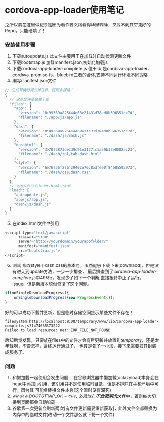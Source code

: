 # cordova-app-loader使用笔记
之所以要在这里做记录是因为看作者文档看得稀里糊涂，又找不到其它更好的Repo，只能硬啃了！

### 安装使用步骤
1. 下载autoupdate.js
   此文件主要用于在加载时自动检测更新文件
2. 下载bootstrap.js
   加载manifest.json,初始化加载js
3. 下载cordova-app-loader-complete.js
   位于lib,是cordova-app-loader、cordova-promise-fs、bluebird三者的合体,支持不同运行环境不同策略
4. 编写manifest.json文件

```javascript
// 生成环境时得去掉注释，否则会报错！
{
  // 这些文件是会被下载
  "files": {
    "app": {
      "version": "8c99369a825644e68e21433d78ed8b396351cc7d",
      "filename": "./app/js/app.js"
    },
    "dash": {
      "version": "8c99369a825644e68e21433d78ed8b396351cc7d",
      "filename": "./dash/js/dash.js"
    },
    "dashhtml": {
      "version": "3e70f2873de3d9c91e31271c1a59b32e8002ac23",
      "filename": "./dash/tpl/tab-dash.html"
    },
    "style": {
      "version": "6e76f36f27bf29402a70c8adfee0f84b8a595973",
      "filename": "./dash/css/dash.css"
    }
  },
  // 这些文件会在index.html中加载
  "load": [
    "autoupdate.js",
    "app/js/app.js",
    "dash/js/dash.js"
  ]
}
```

5. 在index.html文件中引用

```javascript
<script type="text/javascript"
      timeout="5100"
      server="http://yourdomain/yourappfolder/"
      manifest="manifest.json"
      src="bootstrap.js">
</script>
```

6. 测试
修改style下dash.css的版本号，虽然能够下载下来(downlaod)，但是没有进入到update方法，一步一步排查，
最后排查到了*cordova-app-loader-complete.js*中498行，发现少了如下一个判断,直接报错中止了运行。
[issue](https://github.com/markmarijnissen/cordova-app-loader/issues/74)。但是新版本貌似修复了这个问题。

```javascript
if(onSingleDownloadProgress){
	onSingleDownloadProgress(new ProgressEvent());
}

```

好的可以成功下载并更新，但是临时存储空间提示某些文件不存在！

```
filesystem:http://localhost:8100/temporary/www/lib/cordova-app-loader-complete.js?1474635373222
Failed to load resource: net::ERR_FILE_NOT_FOUND
```

后知后觉发现，只要放在files中的文件才会有所更新并放置到*temporary*，还是太年轻啊，不管怎样，最终运行通过了，
也算是告了一小段，接下来需要把其封装成服务了。

### 问题
1. 和懒加载一起使用会发生问题！
在谷歌浏览器中懒加载(oclazyload)本身会在head中添加js引用，该引用并不是使用临时目录，但是不排除在手机环境中可行，因为其
可能会替换文件本身(这个暂时没有深究)
2. *window.BOOTSTRAP_OK = true;* 必须放在***不会更新的文件***中，否则每次切换到页面都会自动加载
3. 谷歌第一次更新会刷新两次[有文件更新需要重新获取]，此外文件全都替换为内存中的临时文件(改动一个文件那么就下载一个文件)


